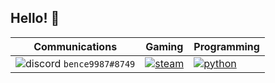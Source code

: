 ## **Hello!** :wave:
Communications| Gaming| Programming 
--- | --- | --- |
|		![discord](https://user-images.githubusercontent.com/78733248/151699385-21078668-0d8d-4a19-8b9e-fdb8526d28ec.png)            `bence9987#8749` </br>	| [![steam](https://camo.githubusercontent.com/2e51cfa2846afbace22819d8c7dd9afad50d0a414ad1d7d30e811952706f548d/68747470733a2f2f6564656e742e6769746875622e696f2f537570657254696e7949636f6e732f696d616765732f7376672f737465616d2e737667)](https://steamcommunity.com/id/bence9987/) | [![python](https://camo.githubusercontent.com/aa96ee3a3352c9c3c2161d3e95698d0885a277ab85d617fe77912627d37a3959/68747470733a2f2f6564656e742e6769746875622e696f2f537570657254696e7949636f6e732f696d616765732f7376672f707974686f6e2e737667)](https://steamcommunity.com/id/bence9987/)


